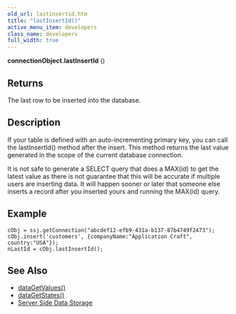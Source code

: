 ```yaml
---
old_url: lastinsertid.htm
title: "lastInsertId()"
active_menu_item: developers
class_name: developers
full_width: true
---
```



**connectionObject.lastInsertId** ()

## Returns

The last row to be inserted into the database.

## Description

If your table is defined with an auto-incrementing primary key, you can call the lastInsertId() method after the insert. This method returns the last value generated in the scope of the current database connection.

It is not safe to generate a SELECT query that does a MAX(id) to get the latest value as there is not guarantee that this will be accurate if multiple users are inserting data. It will happen sooner or later that someone else inserts a record after you inserted yours and running the MAX(id) query.

## Example

    cObj = ssj.getConnection("abcdef12-efb9-431a-b137-87b4749f2473");
    cObj.insert('customers', {companyName:"Application Craft", country:"USA"});
    nLastId = cObj.lastInsertId();
     
   

## See Also

 - [dataGetValues()](/developers/documentation/scripting-apis/client-api/widget-data-state-manipulation/datagetvalues)
 - [dataGetStates()](/developers/documentation/scripting-apis/client-api/widget-data-state-manipulation/datagetstates)
 - [Server Side Data Storage](/developers/documentation/product-guide/data-storage/server-side-data-storage/)

